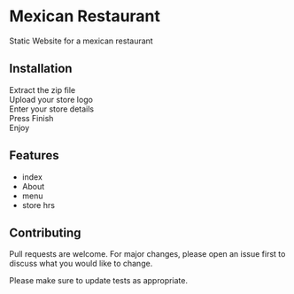 # Mexican Restaurant
Static Website for a mexican restaurant

## Installation

Extract the zip file<br>
Upload your store logo<br>
Enter your store details<br>
Press Finish<br>
Enjoy

## Features
- index<br>
- About<br>
- menu<br>
- store hrs

## Contributing
Pull requests are welcome. For major changes, please open an issue first to discuss what you would like to change.

Please make sure to update tests as appropriate.


